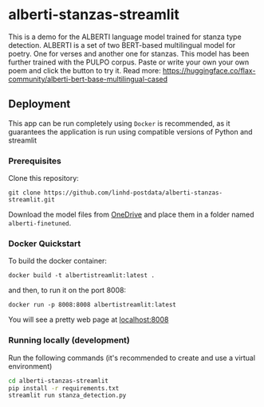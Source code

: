 # alberti-stanzas-streamlit

This is a demo for the ALBERTI language model trained for stanza type detection.
ALBERTI is a set of two BERT-based multilingual model for poetry. 
One for verses and another one for stanzas. 
This model has been further trained with the PULPO corpus. 
Paste or write your own your own poem and click the button to try it.
Read more: https://huggingface.co/flax-community/alberti-bert-base-multilingual-cased

## Deployment

This app can be run completely using `Docker` is recommended, as it guarantees the application is run using compatible versions of Python and streamlit

### Prerequisites

Clone this repository:
```
git clone https://github.com/linhd-postdata/alberti-stanzas-streamlit.git
```

Download the model files from [OneDrive](https://unedo365.sharepoint.com/:f:/s/proyectoercpostdata/Eo6PIEWJZGpGjROIL6R5p-sBqK2A7w4YVTVBH3IFXbsYqA?e=U8tJea) 
and place them in a folder named `alberti-finetuned`.

### Docker Quickstart

To build the docker container:
```
docker build -t albertistreamlit:latest .
```
and then, to run it on the port 8008:
```
docker run -p 8008:8008 albertistreamlit:latest
```
You will see a pretty web page at [localhost:8008](localhost:8008)

### Running locally (development)
Run the following commands (it's recommended to create and use a virtual environment)

```bash
cd alberti-stanzas-streamlit
pip install -r requirements.txt
streamlit run stanza_detection.py
```
